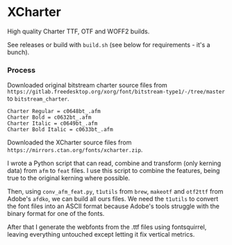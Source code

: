 # XCharter

High quality Charter TTF, OTF and WOFF2 builds.

See releases or build with `build.sh` (see below for requirements - it's a bunch).

### Process

Downloaded original bitstream charter source files from
`https://gitlab.freedesktop.org/xorg/font/bitstream-type1/-/tree/master`
to `bitstream_charter`.

```
Charter Regular = c0648bt_.afm
Charter Bold = c0632bt_.afm
Charter Italic = c0649bt_.afm
Charter Bold Italic = c0633bt_.afm
```

Downloaded the XCharter source files from `https://mirrors.ctan.org/fonts/xcharter.zip`.

I wrote a Python script that can read, combine and transform (only kerning data)
from `afm` to `feat` files. I use this script to combine the features, being
true to the original kerning where possible.

Then, using `conv_afm_feat.py`, `t1utils` from `brew`, `makeotf` and `otf2ttf` from Adobe's `afdko`,
we can build all ours files. We need the `t1utils` to convert the font files into an ASCII format
because Adobe's tools struggle with the binary format for one of the fonts.

After that I generate the webfonts from the .ttf files using fontsquirrel,
leaving everything untouched except letting it fix vertical metrics.


